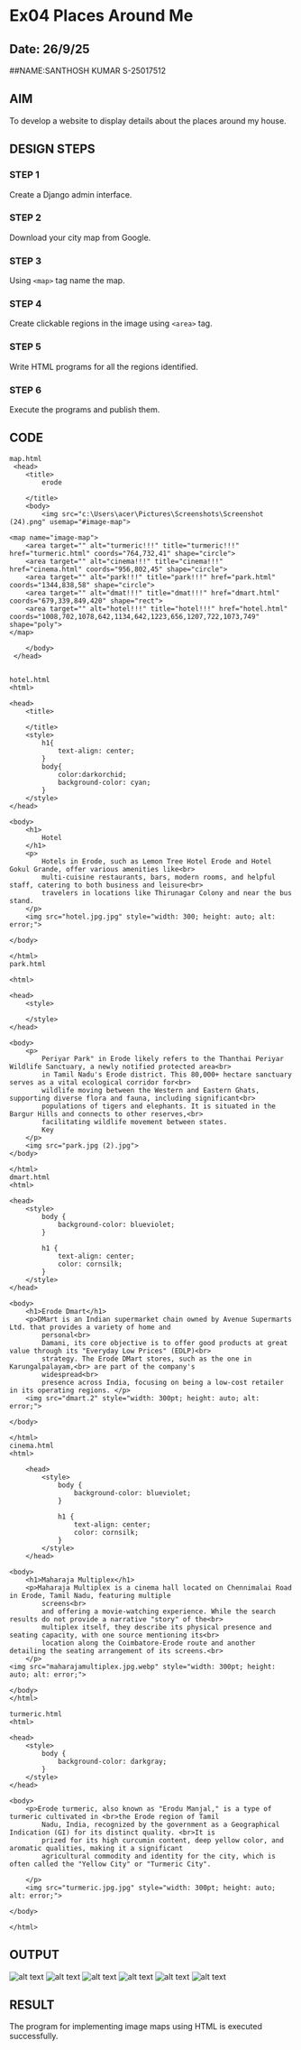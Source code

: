 # Ex04 Places Around Me
## Date: 26/9/25
##NAME:SANTHOSH KUMAR S-25017512 

## AIM
To develop a website to display details about the places around my house.

## DESIGN STEPS

### STEP 1
Create a Django admin interface.

### STEP 2
Download your city map from Google.

### STEP 3
Using ```<map>``` tag name the map.

### STEP 4
Create clickable regions in the image using ```<area>``` tag.

### STEP 5
Write HTML programs for all the regions identified.

### STEP 6
Execute the programs and publish them.

## CODE

```
map.html
 <head>
    <title>
        erode 

    </title>
    <body>
        <img src="c:\Users\acer\Pictures\Screenshots\Screenshot (24).png" usemap="#image-map">

<map name="image-map">
    <area target="" alt="turmeric!!!" title="turmeric!!!" href="turmeric.html" coords="764,732,41" shape="circle">
    <area target="" alt="cinema!!!" title="cinema!!!" href="cinema.html" coords="956,802,45" shape="circle">
    <area target="" alt="park!!!" title="park!!!" href="park.html" coords="1344,838,58" shape="circle">
    <area target="" alt="dmat!!!" title="dmat!!!" href="dmart.html" coords="679,339,849,420" shape="rect">
    <area target="" alt="hotel!!!" title="hotel!!!" href="hotel.html" coords="1008,702,1078,642,1134,642,1223,656,1207,722,1073,749" shape="poly">
</map>

    </body>
 </head>
 

hotel.html
<html>

<head>
    <title>

    </title>
    <style>
        h1{
            text-align: center;
        }
        body{
            color:darkorchid;
            background-color: cyan;
        }
    </style>
</head>

<body>
    <h1>
        Hotel 
    </h1>
    <p>
        Hotels in Erode, such as Lemon Tree Hotel Erode and Hotel Gokul Grande, offer various amenities like<br>
        multi-cuisine restaurants, bars, modern rooms, and helpful staff, catering to both business and leisure<br>
        travelers in locations like Thirunagar Colony and near the bus stand.
    </p>
    <img src="hotel.jpg.jpg" style="width: 300; height: auto; alt: error;">

</body>

</html>
park.html

<html>

<head>
    <style>

    </style>
</head>

<body>
    <p>
        Periyar Park" in Erode likely refers to the Thanthai Periyar Wildlife Sanctuary, a newly notified protected area<br>
        in Tamil Nadu's Erode district. This 80,000+ hectare sanctuary serves as a vital ecological corridor for<br>
        wildlife moving between the Western and Eastern Ghats, supporting diverse flora and fauna, including significant<br>
        populations of tigers and elephants. It is situated in the Bargur Hills and connects to other reserves,<br> 
        facilitating wildlife movement between states.
        Key
    </p>
    <img src="park.jpg (2).jpg">
</body>

</html>
dmart.html
<html>

<head>
    <style>
        body {
            background-color: blueviolet;
        }

        h1 {
            text-align: center;
            color: cornsilk;
        }
    </style>
</head>

<body>
    <h1>Erode Dmart</h1>
    <p>DMart is an Indian supermarket chain owned by Avenue Supermarts Ltd. that provides a variety of home and
        personal<br>
        Damani, its core objective is to offer good products at great value through its "Everyday Low Prices" (EDLP)<br>
        strategy. The Erode DMart stores, such as the one in Karungalpalayam,<br> are part of the company's
        widespread<br>
        presence across India, focusing on being a low-cost retailer in its operating regions. </p>
    <img src="dmart.2" style="width: 300pt; height: auto; alt: error;">

</body>

</html>
cinema.html
<html>

    <head>
        <style>
            body {
                background-color: blueviolet;
            }

            h1 {
                text-align: center;
                color: cornsilk;
            }
        </style>
    </head>

<body>
    <h1>Maharaja Multiplex</h1>
    <p>Maharaja Multiplex is a cinema hall located on Chennimalai Road in Erode, Tamil Nadu, featuring multiple
        screens<br>
        and offering a movie-watching experience. While the search results do not provide a narrative "story" of the<br>
        multiplex itself, they describe its physical presence and seating capacity, with one source mentioning its<br>
        location along the Coimbatore-Erode route and another detailing the seating arrangement of its screens.<br>
    </p>
<img src="maharajamultiplex.jpg.webp" style="width: 300pt; height: auto; alt: error;">

</body>  
</html>

turmeric.html
<html>

<head>
    <style>
        body {
            background-color: darkgray;
        }
    </style>
</head>

<body>
    <p>Erode turmeric, also known as "Erodu Manjal," is a type of turmeric cultivated in <br>the Erode region of Tamil
        Nadu, India, recognized by the government as a Geographical Indication (GI) for its distinct quality. <br>It is
        prized for its high curcumin content, deep yellow color, and aromatic qualities, making it a significant
        agricultural commodity and identity for the city, which is often called the "Yellow City" or "Turmeric City".

    </p>
    <img src="turmeric.jpg.jpg" style="width: 300pt; height: auto; alt: error;">

</body>

</html>
```


## OUTPUT
![alt text](<Screenshot (28).png>)
![alt text](<Screenshot (29).png>)
![alt text](<Screenshot (30).png>)
![alt text](<Screenshot (31).png>) 
![alt text](<Screenshot (27).png>)
![alt text](<Screenshot (24).png>)






## RESULT
The program for implementing image maps using HTML is executed successfully.
